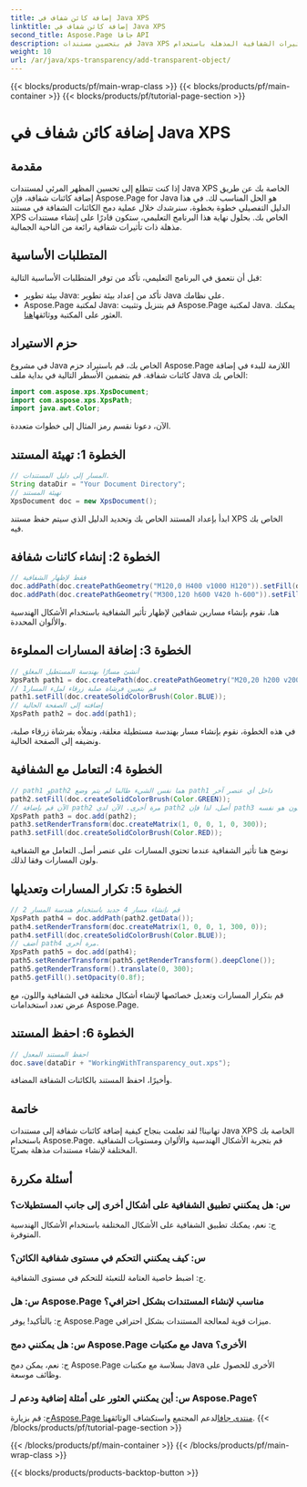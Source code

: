 ```yaml
---
title: إضافة كائن شفاف في Java XPS
linktitle: إضافة كائن شفاف في Java XPS
second_title: Aspose.Page جافا API
description: قم بتحسين مستندات Java XPS الخاصة بك بتأثيرات الشفافية المذهلة باستخدام Aspose.Page. اتبع دليلنا خطوة بخطوة لإضافة كائنات شفافة.
weight: 10
url: /ar/java/xps-transparency/add-transparent-object/
---
```


{{< blocks/products/pf/main-wrap-class >}}
{{< blocks/products/pf/main-container >}}
{{< blocks/products/pf/tutorial-page-section >}}

# إضافة كائن شفاف في Java XPS

## مقدمة
إذا كنت تتطلع إلى تحسين المظهر المرئي لمستندات Java XPS الخاصة بك عن طريق إضافة كائنات شفافة، فإن Aspose.Page for Java هو الحل المناسب لك. في هذا الدليل التفصيلي خطوة بخطوة، سنرشدك خلال عملية دمج الكائنات الشفافة في مستند XPS الخاص بك. بحلول نهاية هذا البرنامج التعليمي، ستكون قادرًا على إنشاء مستندات مذهلة ذات تأثيرات شفافية رائعة من الناحية الجمالية.
## المتطلبات الأساسية
قبل أن نتعمق في البرنامج التعليمي، تأكد من توفر المتطلبات الأساسية التالية:
- بيئة تطوير Java: تأكد من إعداد بيئة تطوير Java على نظامك.
-  Aspose.Page لمكتبة Java: قم بتنزيل وتثبيت Aspose.Page لمكتبة Java. يمكنك العثور على المكتبة ووثائقها[هنا](https://releases.aspose.com/page/java/).
## حزم الاستيراد
في مشروع Java الخاص بك، قم باستيراد حزم Aspose.Page اللازمة للبدء في إضافة كائنات شفافة. قم بتضمين الأسطر التالية في بداية ملف Java الخاص بك:
```java
import com.aspose.xps.XpsDocument;
import com.aspose.xps.XpsPath;
import java.awt.Color;
```
الآن، دعونا نقسم رمز المثال إلى خطوات متعددة.
## الخطوة 1: تهيئة المستند
```java
// المسار إلى دليل المستندات.
String dataDir = "Your Document Directory";
// تهيئة المستند
XpsDocument doc = new XpsDocument();
```
ابدأ بإعداد المستند الخاص بك وتحديد الدليل الذي سيتم حفظ مستند XPS الخاص بك فيه.
## الخطوة 2: إنشاء كائنات شفافة
```java
// فقط لإظهار الشفافية
doc.addPath(doc.createPathGeometry("M120,0 H400 v1000 H120")).setFill(doc.createSolidColorBrush(Color.GRAY));
doc.addPath(doc.createPathGeometry("M300,120 h600 V420 h-600")).setFill(doc.createSolidColorBrush(Color.GRAY));
```
هنا، نقوم بإنشاء مسارين شفافين لإظهار تأثير الشفافية باستخدام الأشكال الهندسية والألوان المحددة.
## الخطوة 3: إضافة المسارات المملوءة
```java
// أنشئ مسارًا بهندسة المستطيل المغلق
XpsPath path1 = doc.createPath(doc.createPathGeometry("M20,20 h200 v200 h-200 z"));
// قم بتعيين فرشاة صلبة زرقاء لملء المسار1
path1.setFill(doc.createSolidColorBrush(Color.BLUE));
// إضافته إلى الصفحة الحالية
XpsPath path2 = doc.add(path1);
```
في هذه الخطوة، نقوم بإنشاء مسار بهندسة مستطيلة مغلقة، ونملأه بفرشاة زرقاء صلبة، ونضيفه إلى الصفحة الحالية.
## الخطوة 4: التعامل مع الشفافية
```java
// path1 وpath2 هما نفس الشيء طالما لم يتم وضع path1 داخل أي عنصر آخر
path2.setFill(doc.createSolidColorBrush(Color.GREEN));
// الآن قم بإضافة path2 مرة أخرى. الآن لدى path2 أصل، لذا فإن path3 لن يكون هو نفسه path2.
XpsPath path3 = doc.add(path2);
path3.setRenderTransform(doc.createMatrix(1, 0, 0, 1, 0, 300));
path3.setFill(doc.createSolidColorBrush(Color.RED));
```
نوضح هنا تأثير الشفافية عندما تحتوي المسارات على عنصر أصل. التعامل مع الشفافية ولون المسارات وفقا لذلك.
## الخطوة 5: تكرار المسارات وتعديلها
```java
// قم بإنشاء مسار 4 جديد باستخدام هندسة المسار 2
XpsPath path4 = doc.addPath(path2.getData());
path4.setRenderTransform(doc.createMatrix(1, 0, 0, 1, 300, 0));
path4.setFill(doc.createSolidColorBrush(Color.BLUE));
// أضف path4 مرة أخرى.
XpsPath path5 = doc.add(path4);
path5.setRenderTransform(path5.getRenderTransform().deepClone());
path5.getRenderTransform().translate(0, 300);
path5.getFill().setOpacity(0.8f);
```
قم بتكرار المسارات وتعديل خصائصها لإنشاء أشكال مختلفة في الشفافية واللون، مع عرض تعدد استخدامات Aspose.Page.
## الخطوة 6: احفظ المستند
```java
// احفظ المستند المعدل
doc.save(dataDir + "WorkingWithTransparency_out.xps");
```
وأخيرًا، احفظ المستند بالكائنات الشفافة المضافة.
## خاتمة
تهانينا! لقد تعلمت بنجاح كيفية إضافة كائنات شفافة إلى مستندات Java XPS الخاصة بك باستخدام Aspose.Page. قم بتجربة الأشكال الهندسية والألوان ومستويات الشفافية المختلفة لإنشاء مستندات مذهلة بصريًا.
## أسئلة مكررة
### س: هل يمكنني تطبيق الشفافية على أشكال أخرى إلى جانب المستطيلات؟
ج: نعم، يمكنك تطبيق الشفافية على الأشكال المختلفة باستخدام الأشكال الهندسية المتوفرة.
### س: كيف يمكنني التحكم في مستوى شفافية الكائن؟
ج: اضبط خاصية العتامة للتعبئة للتحكم في مستوى الشفافية.
### س: هل Aspose.Page مناسب لإنشاء المستندات بشكل احترافي؟
ج: بالتأكيد! يوفر Aspose.Page ميزات قوية لمعالجة المستندات بشكل احترافي.
### س: هل يمكنني دمج Aspose.Page مع مكتبات Java الأخرى؟
ج: نعم، يمكن دمج Aspose.Page بسلاسة مع مكتبات Java الأخرى للحصول على وظائف موسعة.
### س: أين يمكنني العثور على أمثلة إضافية ودعم لـ Aspose.Page؟
 ج: قم بزيارة[Aspose.Page منتدى جافا](https://forum.aspose.com/c/page/39)لدعم المجتمع واستكشاف الوثائق[هنا](https://reference.aspose.com/page/java/).
{{< /blocks/products/pf/tutorial-page-section >}}

{{< /blocks/products/pf/main-container >}}
{{< /blocks/products/pf/main-wrap-class >}}

{{< blocks/products/products-backtop-button >}}
